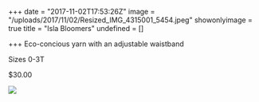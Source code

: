 +++
date = "2017-11-02T17:53:26Z"
image = "/uploads/2017/11/02/Resized_IMG_4315001_5454.jpeg"
showonlyimage = true
title = "Isla Bloomers"
undefined = []

+++
Eco-concious yarn with an adjustable waistband

Sizes 0-3T

$30.00

![](/uploads/2017/11/02/Resized_IMG_4315001_5454.jpeg)
